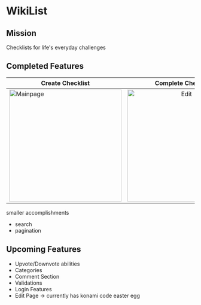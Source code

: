 WikiList
========

Mission
-------
Checklists for life's everyday challenges

Completed Features
------------------
| Create Checklist  | Complete Checklist | Delete Checklist  |
| ----------- |:----------------:| --------------- |
| <img src="https://goo.gl/GKePUc" alt="Mainpage" width= "300px"/> | <img src="https://goo.gl/iHfw1r" alt="Edit" width= "300px"/> | <img src="https://goo.gl/1EQnKX" alt="UserView" width= "300px"/> |

smaller accomplishments
- search
- pagination

Upcoming Features
-----------------
- Upvote/Downvote abilities
- Categories
- Comment Section
- Validations
- Login Features
- Edit Page -> currently has konami code easter egg
